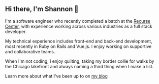 ## Hi there, I'm Shannon 👋

I'm a software engineer who recently completed a batch at the [Recurse Center](https://www.recurse.com/), with experience working across various industries as a full stack developer.

My technical experience includes front-end and back-end development, most recently in Ruby on Rails and Vue.js. I enjoy working on supportive and collaborative teams.

When I'm not coding, I enjoy quilting, taking my border collie for walks by the Chicago lakefront and always naming a third thing when I make a list.

Learn more about what I've been up to on [my blog](https://shacon.bearblog.dev/)
<!--
- 🔭 I’m currently working on ...
- 🌱 I’m currently learning ...
- 👯 I’m looking to collaborate on ...
- 🤔 I’m looking for help with ...
- 💬 Ask me about ...
- 📫 How to reach me: ...
- 😄 Pronouns: ...
- ⚡ Fun fact: ...
-->

